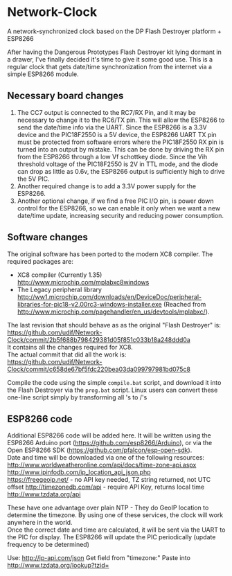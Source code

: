 # Network-Clock
A network-synchronized clock based on the DP Flash Destroyer platform + ESP8266

After having the Dangerous Prototypes Flash Destroyer kit lying dormant in a drawer, I've finally decided it's time to give it some good use.
This is a regular clock that gets date/time synchronization from the internet via a simple ESP8266 module.

Necessary board changes
-----------------------
1. The CC7 output is connected to the RC7/RX Pin, and it may be necessary to change it to the RC6/TX pin. This will allow the ESP8266 to send the date/time info via the UART.
Since the ESP8266 is a 3.3V device and the PIC18F2550 is a 5V device, the ESP8266 UART TX pin must be protected from software errors where the PIC18F2550 RX pin is turned into an output by mistake.
This can be done by driving the RX pin from the ESP8266 through a low Vf schottkey diode. Since the Vih threshold voltage of the PIC18F2550 is 2V in TTL mode, and the diode can drop as little as 0.6v, the ESP8266 output is sufficiently high to drive the 5V PIC.
2. Another required change is to add a 3.3V power supply for the ESP8266.
3. Another optional change, if we find a free PIC I/O pin, is power down control for the ESP8266, so we can enable it only when we want a new date/time update, increasing security and reducing power consumption.

Software changes
----------------
The original software has been ported to the modern XC8 compiler. The required packages are:
* XC8 compiler (Currently 1.35)  
http://www.microchip.com/mplabxc8windows
* The Legacy peripheral library  
http://ww1.microchip.com/downloads/en/DeviceDoc/peripheral-libraries-for-pic18-v2.00rc3-windows-installer.exe
(Reached from http://www.microchip.com/pagehandler/en_us/devtools/mplabxc/).

The last revision that should behave as as the original "Flash Destroyer" is:  
https://github.com/udif/Network-Clock/commit/2b5f688b798429381d05f851c033b18a248ddd0a  
It contains all the changes required for XC8.  
The actual commit that did all the work is:  
https://github.com/udif/Network-Clock/commit/c658de67bf5fdc220bea03da099797981bd075c8

Compile the code using the simple `compile.bat` script, and download it into the Flash Destroyer via the `prog.bat` script.
Linux users can convert these one-line script simply by transforming all \'s to /'s

ESP8266 code
------------
Additional ESP8266 code will be added here. It will be written using the ESP8266 Arduino port (https://github.com/esp8266/Arduino), or via the Open ESP8266 SDK (https://github.com/pfalcon/esp-open-sdk).  
Date and time will be downloaded via one of the following resources:  
http://www.worldweatheronline.com/api/docs/time-zone-api.aspx  
http://www.ipinfodb.com/ip_location_api_json.php  
https://freegeoip.net/  - no API key needed, TZ string returned, not UTC offset
http://timezonedb.com/api - require API Key, returns local time
http://www.tzdata.org/api

These have one advantage over plain NTP - They do GeoIP location to determine the timezone.
By using one of these services, the clock will work anywhere in the world.  
Once the correct date and time are calculated, it will be sent via the UART to the PIC for display.
The ESP8266 will update the PIC periodically (update frequency to be determined)

Use:
http://ip-api.com/json
Get field from "timezone:"
Paste into http://www.tzdata.org/lookup?tzid=
